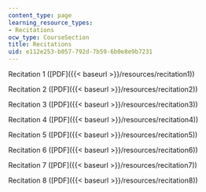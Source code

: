 ```yaml
---
content_type: page
learning_resource_types:
- Recitations
ocw_type: CourseSection
title: Recitations
uid: e112e253-b057-792d-7b59-6b0e8e9b7231
---
```


Recitation 1 ([PDF]({{< baseurl >}}/resources/recitation1))

Recitation 2 ([PDF]({{< baseurl >}}/resources/recitation2))

Recitation 3 ([PDF]({{< baseurl >}}/resources/recitation3))

Recitation 4 ([PDF]({{< baseurl >}}/resources/recitation4))

Recitation 5 ([PDF]({{< baseurl >}}/resources/recitation5))

Recitation 6 ([PDF]({{< baseurl >}}/resources/recitation6))

Recitation 7 ([PDF]({{< baseurl >}}/resources/recitation7))

Recitation 8 ([PDF]({{< baseurl >}}/resources/recitation8))